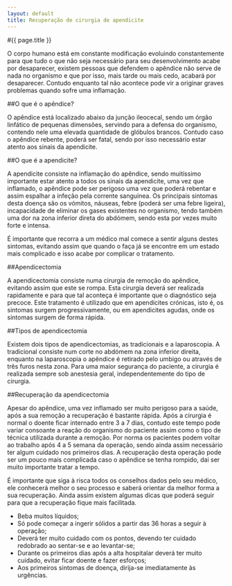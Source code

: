 ```yaml
---
layout: default
title: Recuperação de cirurgia de apendicite
---
```


#{{ page.title }}

O corpo humano está em constante modificação evoluindo constantemente para que tudo o que não seja necessário para seu desenvolvimento acabe por desaparecer, existem pessoas que defendem o apêndice não serve de nada no organismo e que por isso, mais tarde ou mais cedo, acabará por desaparecer. Contudo enquanto tal não acontece pode vir a originar graves problemas quando sofre uma inflamação.

##O que é o apêndice?

O apêndice está localizado abaixo da junção ileocecal, sendo um órgão linfático de pequenas dimensões, servindo para a defensa do organismo, contendo nele uma elevada quantidade de glóbulos brancos. Contudo caso o apêndice rebente, poderá ser fatal, sendo por isso necessário estar atento aos sinais da apendicite.

##O que é a apendicite?

A apendicite consiste na inflamação do apêndice, sendo muitíssimo importante estar atento a todos os sinais da apendicite, uma vez que inflamado, o apêndice pode ser perigoso uma vez que poderá rebentar e assim espalhar a infeção pela corrente sanguínea. Os principais sintomas desta doença são os vómitos, náuseas, febre (poderá ser uma febre ligeira), incapacidade de eliminar os gases existentes no organismo, tendo também uma dor na zona inferior direta do abdómem, sendo esta por vezes muito forte e intensa.

É importante que recorra a um médico mal comece a sentir alguns destes sintomas, evitando assim que quando o faça já se encontre em um estado mais complicado e isso acabe por complicar o tratamento.

##Apendicectomia

A apendicectomia consiste numa cirurgia de remoção do apêndice, evitando assim que este se rompa. Esta cirurgia deverá ser realizada rapidamente e para que tal aconteça é importante que o diagnóstico seja precoce. Este tratamento é utilizado que em apendicites crónicas, isto é, os sintomas surgem progressivamente, ou em apendicites agudas, onde os sintomas surgem de forma rápida.

##Tipos de apendicectomia

Existem dois tipos de apendicectomias, as tradicionais e a laparoscopia. A tradicional consiste num corte no abdómem na zona inferior direita, enquanto na laparoscopia o apêndice é retirado pelo umbigo ou através de três furos nesta zona. Para uma maior segurança do paciente, a cirurgia é realizada sempre sob anestesia geral, independentemente do tipo de cirurgia.

##Recuperação da apendicectomia

Apesar do apêndice, uma vez inflamado ser muito perigoso para a saúde, após a sua remoção a recuperação é bastante rápida. Após a cirurgia é normal o doente ficar internado entre 3 a 7 dias, contudo este tempo pode variar consoante a reação do organismo do paciente assim como o tipo de técnica utilizada durante a remoção. Por norma os pacientes podem voltar ao trabalho após 4 a 5 semana da operação, sendo ainda assim necessário ter algum cuidado nos primeiros dias. A recuperação desta operação pode ser um pouco mais complicada caso o apêndice se tenha rompido, dai ser muito importante tratar a tempo.

É importante que siga à risca todos os conselhos dados pelo seu médico, ele conhecerá melhor o seu processo e saberá orientar da melhor forma a sua recuperação. Ainda assim existem algumas dicas que poderá seguir para que a recuperação fique mais facilitada.

* Beba muitos líquidos;
* Só pode começar a ingerir sólidos a partir das 36 horas a seguir à operação;
* Deverá ter muito cuidado com os pontos, devendo ter cuidado redobrado ao sentar-se e ao levantar-se;
* Durante os primeiros dias após a alta hospitalar deverá ter muito cuidado, evitar ficar doente e fazer esforços;
* Aos primeiros sintomas de doença, dirija-se imediatamente às urgências.
